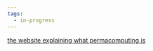 ```yaml
---
tags:
  - in-progress
---
```

[the website explaining what permacomputing is](https://permacomputing.net/)
